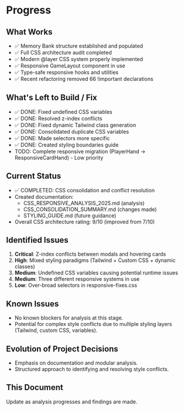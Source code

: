 # Progress

## What Works
- ✅ Memory Bank structure established and populated
- ✅ Full CSS architecture audit completed
- ✅ Modern @layer CSS system properly implemented
- ✅ Responsive GameLayout component in use
- ✅ Type-safe responsive hooks and utilities
- ✅ Recent refactoring removed 66 !important declarations

## What's Left to Build / Fix
- ✅ DONE: Fixed undefined CSS variables
- ✅ DONE: Resolved z-index conflicts
- ✅ DONE: Fixed dynamic Tailwind class generation
- ✅ DONE: Consolidated duplicate CSS variables
- ✅ DONE: Made selectors more specific
- ✅ DONE: Created styling boundaries guide
- TODO: Complete responsive migration (PlayerHand → ResponsiveCardHand) - Low priority

## Current Status
- ✅ COMPLETED: CSS consolidation and conflict resolution
- Created documentation:
  - CSS_RESPONSIVE_ANALYSIS_2025.md (analysis)
  - CSS_CONSOLIDATION_SUMMARY.md (changes made)
  - STYLING_GUIDE.md (future guidance)
- Overall CSS architecture rating: 9/10 (improved from 7/10)

## Identified Issues
1. **Critical**: Z-index conflicts between modals and hovering cards
2. **High**: Mixed styling paradigms (Tailwind + Custom CSS + dynamic classes)
3. **Medium**: Undefined CSS variables causing potential runtime issues
4. **Medium**: Three different responsive systems in use
5. **Low**: Over-broad selectors in responsive-fixes.css

## Known Issues
- No known blockers for analysis at this stage.
- Potential for complex style conflicts due to multiple styling layers (Tailwind, custom CSS, variables).

## Evolution of Project Decisions
- Emphasis on documentation and modular analysis.
- Structured approach to identifying and resolving style conflicts.

## This Document
Update as analysis progresses and findings are made.
